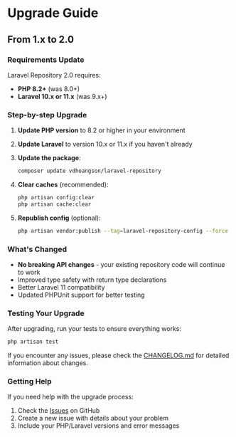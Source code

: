 # Upgrade Guide

## From 1.x to 2.0

### Requirements Update

Laravel Repository 2.0 requires:

- **PHP 8.2+** (was 8.0+)
- **Laravel 10.x or 11.x** (was 9.x+)

### Step-by-step Upgrade

1. **Update PHP version** to 8.2 or higher in your environment

2. **Update Laravel** to version 10.x or 11.x if you haven't already

3. **Update the package**:

   ```bash
   composer update vdhoangson/laravel-repository
   ```

4. **Clear caches** (recommended):

   ```bash
   php artisan config:clear
   php artisan cache:clear
   ```

5. **Republish config** (optional):
   ```bash
   php artisan vendor:publish --tag=laravel-repository-config --force
   ```

### What's Changed

- **No breaking API changes** - your existing repository code will continue to work
- Improved type safety with return type declarations
- Better Laravel 11 compatibility
- Updated PHPUnit support for better testing

### Testing Your Upgrade

After upgrading, run your tests to ensure everything works:

```bash
php artisan test
```

If you encounter any issues, please check the [CHANGELOG.md](CHANGELOG.md) for detailed information about changes.

### Getting Help

If you need help with the upgrade process:

1. Check the [Issues](https://github.com/vdhoangson/laravel-repository/issues) on GitHub
2. Create a new issue with details about your problem
3. Include your PHP/Laravel versions and error messages
